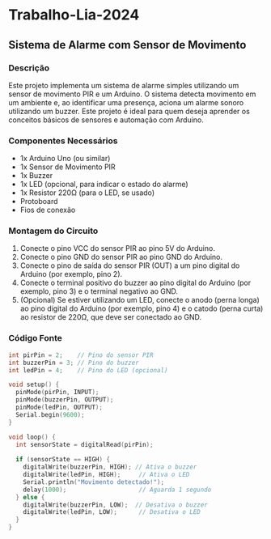 # Trabalho-Lia-2024

## Sistema de Alarme com Sensor de Movimento

### Descrição

Este projeto implementa um sistema de alarme simples utilizando um sensor de movimento PIR e um Arduino. O sistema detecta movimento em um ambiente e, ao identificar uma presença, aciona um alarme sonoro utilizando um buzzer. Este projeto é ideal para quem deseja aprender os conceitos básicos de sensores e automação com Arduino.

### Componentes Necessários

- 1x Arduino Uno (ou similar)
- 1x Sensor de Movimento PIR
- 1x Buzzer
- 1x LED (opcional, para indicar o estado do alarme)
- 1x Resistor 220Ω (para o LED, se usado)
- Protoboard
- Fios de conexão

### Montagem do Circuito

1. Conecte o pino VCC do sensor PIR ao pino 5V do Arduino.
2. Conecte o pino GND do sensor PIR ao pino GND do Arduino.
3. Conecte o pino de saída do sensor PIR (OUT) a um pino digital do Arduino (por exemplo, pino 2).
4. Conecte o terminal positivo do buzzer ao pino digital do Arduino (por exemplo, pino 3) e o terminal negativo ao GND.
5. (Opcional) Se estiver utilizando um LED, conecte o anodo (perna longa) ao pino digital do Arduino (por exemplo, pino 4) e o catodo (perna curta) ao resistor de 220Ω, que deve ser conectado ao GND.

### Código Fonte

```cpp
int pirPin = 2;    // Pino do sensor PIR
int buzzerPin = 3; // Pino do buzzer
int ledPin = 4;    // Pino do LED (opcional)

void setup() {
  pinMode(pirPin, INPUT);
  pinMode(buzzerPin, OUTPUT);
  pinMode(ledPin, OUTPUT);
  Serial.begin(9600);
}

void loop() {
  int sensorState = digitalRead(pirPin);
  
  if (sensorState == HIGH) {
    digitalWrite(buzzerPin, HIGH); // Ativa o buzzer
    digitalWrite(ledPin, HIGH);     // Ativa o LED
    Serial.println("Movimento detectado!");
    delay(1000);                    // Aguarda 1 segundo
  } else {
    digitalWrite(buzzerPin, LOW);  // Desativa o buzzer
    digitalWrite(ledPin, LOW);      // Desativa o LED
  }
}
